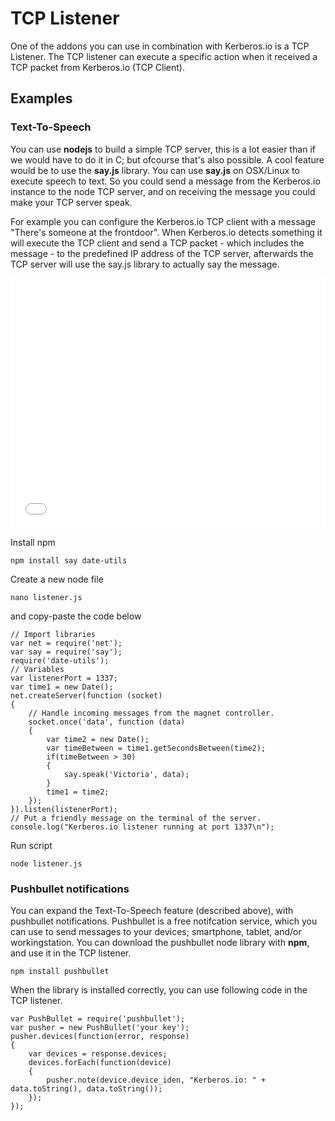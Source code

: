 # TCP Listener

One of the addons you can use in combination with Kerberos.io is a TCP Listener. The TCP listener can execute a specific action when it received a TCP packet from Kerberos.io (TCP Client).

## Examples

### Text-To-Speech

You can use **nodejs** to build a simple TCP server, this is a lot easier than if we would have to do it in C; but ofcourse that's also possible. A cool feature would be to use the **say.js** library. You can use **say.js** on OSX/Linux to execute speech to text. So you could send a message from the Kerberos.io instance to the node TCP server, and on receiving the message you could make your TCP server speak.

For example you can configure the Kerberos.io TCP client with a message "There's someone at the frontdoor". When Kerberos.io detects something it will execute the TCP client and send a TCP packet - which includes the message - to the predefined IP address of the TCP server, afterwards the TCP server will use the say.js library to actually say the message.

<iframe src="//player.vimeo.com/video/122785370?autoplay=0&color=943633" frameborder="0" webkitallowfullscreen mozallowfullscreen allowfullscreen style="width:100%; height: 400px;"></iframe>

Install npm

	npm install say date-utils

Create a new node file

	nano listener.js

and copy-paste the code below

	// Import libraries
	var net = require('net');
	var say = require('say');
	require('date-utils');
	// Variables
	var listenerPort = 1337;
	var time1 = new Date();
	net.createServer(function (socket)
	{
	    // Handle incoming messages from the magnet controller.
	    socket.once('data', function (data)
	    {
	        var time2 = new Date();
	        var timeBetween = time1.getSecondsBetween(time2);
	        if(timeBetween > 30)
	        {
	            say.speak('Victoria', data);
	        }
	        time1 = time2;
	    });
	}).listen(listenerPort);
	// Put a friendly message on the terminal of the server.
	console.log("Kerberos.io listener running at port 1337\n");

Run script

	node listener.js

### Pushbullet notifications

You can expand the Text-To-Speech feature (described above), with pushbullet notifications. Pushbullet is a free notifcation service, which you can use to send messages to your devices; smartphone, tablet, and/or workingstation. You can download the pushbullet node library with **npm**, and use it in the TCP listener.

	npm install pushbullet

When the library is installed correctly, you can use following code in the TCP listener.

	var PushBullet = require('pushbullet');
	var pusher = new PushBullet('your key');
	pusher.devices(function(error, response)
	{
		var devices = response.devices;
		devices.forEach(function(device)
		{
			pusher.note(device.device_iden, "Kerberos.io: " + data.toString(), data.toString());
		});
	});

